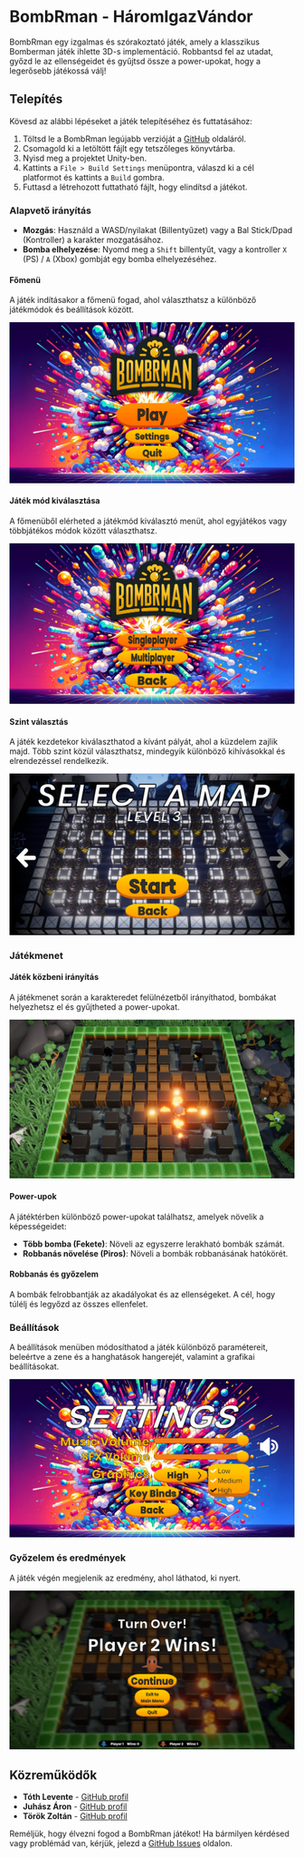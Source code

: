 # BombRman - HáromIgazVándor

BombRman egy izgalmas és szórakoztató játék, amely a klasszikus Bomberman játék ihlette 3D-s implementáció. Robbantsd fel az utadat, győzd le az ellenségeidet és gyűjtsd össze a power-upokat, hogy a legerősebb játékossá válj!

## Telepítés

Kövesd az alábbi lépéseket a játék telepítéséhez és futtatásához:

1. Töltsd le a BombRman legújabb verzióját a [GitHub](https://github.com/your-repository) oldaláról.
2. Csomagold ki a letöltött fájlt egy tetszőleges könyvtárba.
3. Nyisd meg a projektet Unity-ben.
4. Kattints a `File > Build Settings` menüpontra, válaszd ki a cél platformot és kattints a `Build` gombra.
5. Futtasd a létrehozott futtatható fájlt, hogy elindítsd a játékot.


### Alapvető irányítás

- **Mozgás**: Használd a WASD/nyilakat (Billentyűzet) vagy a Bal Stick/Dpad (Kontroller) a karakter mozgatásához.
- **Bomba elhelyezése**: Nyomd meg a `Shift` billentyűt, vagy a kontroller `X` (PS) / `A` (Xbox) gombját egy bomba elhelyezéséhez.

#### Főmenü

A játék indításakor a főmenü fogad, ahol választhatsz a különböző játékmódok és beállítások között.

![Főmenü](Screenshots/mainmenu.png)

#### Játék mód kiválasztása

A főmenüből elérheted a játékmód kiválasztó menüt, ahol egyjátékos vagy többjátékos módok között választhatsz.

![Játék mód kiválasztása](Screenshots/menuschooseplaymode.png)

#### Szint választás

A játék kezdetekor kiválaszthatod a kívánt pályát, ahol a küzdelem zajlik majd. Több szint közül választhatsz, mindegyik különböző kihívásokkal és elrendezéssel rendelkezik.

![Szint választás](Screenshots/levelselect3.png)

### Játékmenet

#### Játék közbeni irányítás

A játékmenet során a karakteredet felülnézetből irányíthatod, bombákat helyezhetsz el és gyűjtheted a power-upokat. 

![Játékmenet](Screenshots/singleplayer.png)

#### Power-upok

A játéktérben különböző power-upokat találhatsz, amelyek növelik a képességeidet:
- **Több bomba (Fekete)**: Növeli az egyszerre lerakható bombák számát.
- **Robbanás növelése (Piros)**: Növeli a bombák robbanásának hatókörét.

#### Robbanás és győzelem

A bombák felrobbantják az akadályokat és az ellenségeket. A cél, hogy túlélj és legyőzd az összes ellenfelet.

### Beállítások

A beállítások menüben módosíthatod a játék különböző paramétereit, beleértve a zene és a hanghatások hangerejét, valamint a grafikai beállításokat.

![Beállítások](Screenshots/settings.png)

### Győzelem és eredmények

A játék végén megjelenik az eredmény, ahol láthatod, ki nyert. 

![Győzelem](Screenshots/player2win.png)

## Közreműködők

- **Tóth Levente** - [GitHub profil](https://szofttech.inf.elte.hu/ohh5z8)
- **Juhász Áron** - [GitHub profil](https://szofttech.inf.elte.hu/abko47)
- **Török Zoltán** - [GitHub profil](https://szofttech.inf.elte.hu/owwcew)

Reméljük, hogy élvezni fogod a BombRman játékot! Ha bármilyen kérdésed vagy problémád van, kérjük, jelezd a [GitHub Issues](https://szofttech.inf.elte.hu/szofttech-c-2024/group-12/haromigazvandor/-/issues) oldalon.
